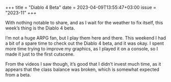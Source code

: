 +++
title       = "Diablo 4 Beta"
date        = 2023-04-09T13:55:47+03:00
issue       = "2023-11"
+++

With nothing notable to share, and as I wait for the weather to fix itself, this week’s thing is the Diablo 4 beta.

I’m not a huge ARPG fan, but I play them here and there. This weekend I had a bit of a spare time to check out the Diablo 4 beta, and it was okay. I spent more time trying to improve my graphics, as I played it on a console, so I made it just to the first cutscene.

From the videos I saw though, it’s good that I didn’t invest much time, as it appears that the class balance was broken, which is somewhat expected from a beta.
